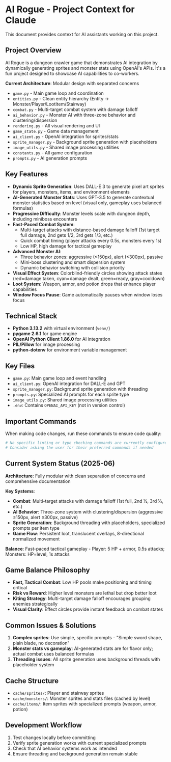 # AI Rogue - Project Context for Claude

This document provides context for AI assistants working on this project.

## Project Overview
AI Rogue is a dungeon crawler game that demonstrates AI integration by dynamically generating sprites and monster stats using OpenAI's APIs. It's a fun project designed to showcase AI capabilities to co-workers.

**Current Architecture**: Modular design with separated concerns
- `game.py` - Main game loop and coordination
- `entities.py` - Clean entity hierarchy (Entity → Monster/Player/LootItem/Stairway)
- `combat.py` - Multi-target combat system with damage falloff
- `ai_behavior.py` - Monster AI with three-zone behavior and clustering/dispersion
- `rendering.py` - All visual rendering and UI
- `game_state.py` - Game data management
- `ai_client.py` - OpenAI integration for sprites/stats
- `sprite_manager.py` - Background sprite generation with placeholders
- `image_utils.py` - Shared image processing utilities
- `constants.py` - All game configuration
- `prompts.py` - AI generation prompts

## Key Features
- **Dynamic Sprite Generation**: Uses DALL-E 3 to generate pixel art sprites for players, monsters, items, and environment elements
- **AI-Generated Monster Stats**: Uses GPT-3.5 to generate contextual monster statistics based on level (visual only, gameplay uses balanced formulas)
- **Progressive Difficulty**: Monster levels scale with dungeon depth, including miniboss encounters
- **Fast-Paced Combat System**: 
  - Multi-target attacks with distance-based damage falloff (1st target full damage, 2nd gets 1/2, 3rd gets 1/3, etc.)
  - Quick combat timing (player attacks every 0.5s, monsters every 1s)
  - Low HP, high damage for tactical gameplay
- **Advanced Monster AI**: 
  - Three behavior zones: aggressive (≤150px), alert (≤300px), passive
  - Mini-boss clustering and smart dispersion system
  - Dynamic behavior switching with collision priority
- **Visual Effect System**: Colorblind-friendly circles showing attack states (red=damage taken, cyan=damage dealt, green=ready, gray=cooldown)
- **Loot System**: Weapon, armor, and potion drops that enhance player capabilities
- **Window Focus Pause**: Game automatically pauses when window loses focus

## Technical Stack
- **Python 3.13.2** with virtual environment (`venv/`)
- **pygame 2.6.1** for game engine
- **OpenAI Python Client 1.86.0** for AI integration
- **PIL/Pillow** for image processing
- **python-dotenv** for environment variable management

## Key Files
- `game.py`: Main game loop and event handling
- `ai_client.py`: OpenAI integration for DALL-E and GPT
- `sprite_manager.py`: Background sprite generation with threading
- `prompts.py`: Specialized AI prompts for each sprite type
- `image_utils.py`: Shared image processing utilities
- `.env`: Contains `OPENAI_API_KEY` (not in version control)

## Important Commands
When making code changes, run these commands to ensure code quality:
```bash
# No specific linting or type checking commands are currently configured
# Consider asking the user for their preferred commands if needed
```

## Current System Status (2025-06)
**Architecture**: Fully modular with clean separation of concerns and comprehensive documentation

**Key Systems**:
- **Combat**: Multi-target attacks with damage falloff (1st full, 2nd ½, 3rd ⅓, etc.)
- **AI Behavior**: Three-zone system with clustering/dispersion (aggressive ≤150px, alert ≤300px, passive)
- **Sprite Generation**: Background threading with placeholders, specialized prompts per item type
- **Game Flow**: Persistent loot, translucent overlays, 8-directional normalized movement

**Balance**: Fast-paced tactical gameplay - Player: 5 HP + armor, 0.5s attacks; Monsters: HP=level, 1s attacks

## Game Balance Philosophy
- **Fast, Tactical Combat**: Low HP pools make positioning and timing critical
- **Risk vs Reward**: Higher level monsters are lethal but drop better loot
- **Kiting Strategy**: Multi-target damage falloff encourages grouping enemies strategically
- **Visual Clarity**: Effect circles provide instant feedback on combat states

## Common Issues & Solutions
1. **Complex sprites**: Use simple, specific prompts - "Simple sword shape, plain blade, no decoration"
2. **Monster stats vs gameplay**: AI-generated stats are for flavor only; actual combat uses balanced formulas
3. **Threading issues**: All sprite generation uses background threads with placeholder system

## Cache Structure
- `cache/sprites/`: Player and stairway sprites
- `cache/monsters/`: Monster sprites and stats files (cached by level)
- `cache/items/`: Item sprites with specialized prompts (weapon, armor, potion)

## Development Workflow
1. Test changes locally before committing
2. Verify sprite generation works with current specialized prompts
3. Check that AI behavior systems work as intended
4. Ensure threading and background generation remain stable